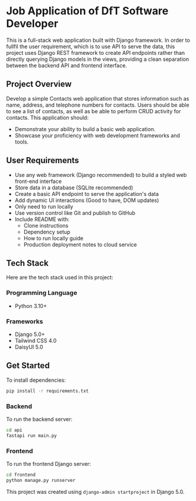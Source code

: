 # Job Application of DfT Software Developer

This is a full-stack web application built with Django framework. In order to fullfil the user requirement, which is to use API to serve the data, this project uses Django REST framework to create API endpoints rather than directly querying Django models in the views, providing a clean separation between the backend API and frontend interface.

## Project Overview

Develop a simple Contacts web application that stores information such as name, address, and telephone numbers for contacts. Users should be able to see a list of contacts, as well as be able to perform CRUD activity for contacts. This application should:

- Demonstrate your ability to build a basic web application.
- Showcase your proficiency with web development frameworks and tools.

## User Requirements

- Use any web framework (Django recommended) to build a styled web front-end interface
- Store data in a database (SQLite recommended)
- Create a basic API endpoint to serve the application's data
- Add dynamic UI interactions (Good to have, DOM updates)
- Only need to run locally
- Use version control like Git and publish to GitHub
- Include README with:
  - Clone instructions
  - Dependency setup
  - How to run locally guide
  - Production deployment notes to cloud service

## Tech Stack

Here are the tech stack used in this project:

### Programming Language

- Python 3.10+

### Frameworks

- Django 5.0+
- Tailwind CSS 4.0
- DaisyUI 5.0

## Get Started

To install dependencies:

```bash
pip install -r requirements.txt
```

### Backend

To run the backend server:

```bash
cd api
fastapi run main.py
```

### Frontend

To run the frontend Django server:

```bash
cd frontend
python manage.py runserver
```

This project was created using `django-admin startproject` in Django 5.0.
